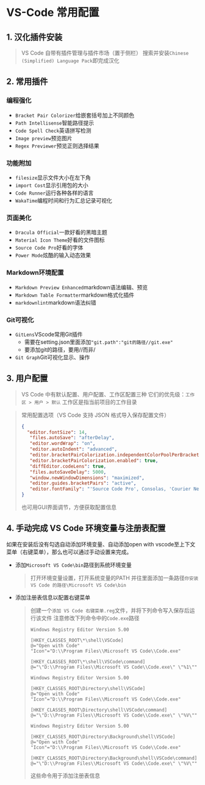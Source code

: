 # VS-Code 常用配置

## 1. 汉化插件安装
>
> VS Code 自带有插件管理与插件市场（置于侧栏）
> 搜索并安装`Chinese (Simplified) Language Pack`即完成汉化

## 2. 常用插件

### 编程强化

* `Bracket Pair Colorizer`给嵌套括号加上不同颜色
* `Path Intellisense`智能路径提示
* `Code Spell Check`英语拼写检测
* `Image preview`预览图片
* `Regex Previewer`预览正则选择结果

### 功能附加

* `filesize`显示文件大小在左下角
* `import Cost`显示引用包的大小
* `Code Runner`运行各种各样的语言
* `WakaTime`编程时间和行为汇总记录可视化

### 页面美化

* `Dracula Official`一款好看的黑暗主题
* `Material Icon Theme`好看的文件图标
* `Source Code Pro`好看的字体
* `Power Mode`炫酷的输入动态效果

### Markdown环境配置

* `Markdown Preview Enhanced`markdown语法编辑、预览
* `Markdown Table Formatter`markdown格式化插件
* `markdownlint`markdown语法纠错

### Git可视化

* `GitLens`VScode常用Git插件
  * 需要在setting.json里面添加`"git.path":"git的路径//git.exe"`
  * 要添加git的路径，要用//而非/
* `Git Graph`Git可视化显示、操作

## 3. 用户配置
>
> VS Code 中有默认配置、用户配置、工作区配置三种
> 它们的优先级：`工作区 > 用户 > 默认`
> 工作区是指当前项目的工作目录  

> 常用配置选项（VS Code 支持 JSON 格式导入保存配置文件）
>
> ```json
> {
>   "editor.fontSize": 14,
>    "files.autoSave": "afterDelay",
>    "editor.wordWrap": "on",
>    "editor.autoIndent": "advanced",
>    "editor.bracketPairColorization.independentColorPoolPerBracketType": true,
>    "editor.bracketPairColorization.enabled": true,
>    "diffEditor.codeLens": true,
>    "files.autoSaveDelay": 5000,
>    "window.newWindowDimensions": "maximized",
>    "editor.guides.bracketPairs": "active",
>    "editor.fontFamily": "'Source Code Pro', Consolas, 'Courier New', monospace",
> }
> ```
>
> 也可用GUI界面调节，方便获取配置信息

## 4. 手动完成 VS Code 环境变量与注册表配置

如果在安装后没有勾选自动添加环境变量、自动添加open with vscode至上下文菜单（右键菜单），那么也可以通过手动设置来完成。  

* 添加`Microsoft VS Code\bin`路径到系统环境变量
  > 打开环境变量设置，打开系统变量的PATH
  > 并往里面添加一条路径`你安装 VS Code 的路径\Microsoft VS Code\bin`
* 添加注册表信息以配置右键菜单
  > 创建一个`添加 VS Code 右键菜单.reg`文件，并将下列命令写入保存后运行该文件
  > 注意修改下列命令中的`Code.exe`路径
  >
  > ```reg
  > Windows Registry Editor Version 5.00
  > 
  > [HKEY_CLASSES_ROOT\*\shell\VSCode]
  > @="Open with Code"
  > "Icon"="D:\\Program Files\\Microsoft VS Code\\Code.exe"
  > 
  > [HKEY_CLASSES_ROOT\*\shell\VSCode\command]
  > @="\"D:\\Program Files\\Microsoft VS Code\\Code.exe\" \"%1\""
  > 
  > Windows Registry Editor Version 5.00
  > 
  > [HKEY_CLASSES_ROOT\Directory\shell\VSCode]
  > @="Open with Code"
  > "Icon"="D:\\Program Files\\Microsoft VS Code\\Code.exe"
  > 
  > [HKEY_CLASSES_ROOT\Directory\shell\VSCode\command]
  > @="\"D:\\Program Files\\Microsoft VS Code\\Code.exe\" \"%V\""
  > 
  > Windows Registry Editor Version 5.00
  > 
  > [HKEY_CLASSES_ROOT\Directory\Background\shell\VSCode]
  > @="Open with Code"
  > "Icon"="D:\\Program Files\\Microsoft VS Code\\Code.exe"
  > 
  > [HKEY_CLASSES_ROOT\Directory\Background\shell\VSCode\command]
  > @="\"D:\\Program Files\\Microsoft VS Code\\Code.exe\" \"%V\""
  > ```
  >
  > 这些命令用于添加注册表信息
